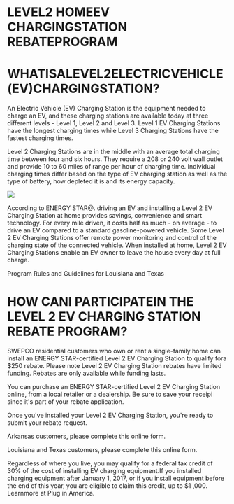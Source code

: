 # LEVEL2 HOMEEV CHARGINGSTATION REBATEPROGRAM  

# WHATISALEVEL2ELECTRICVEHICLE(EV)CHARGINGSTATION?  

An Electric Vehicle (EV) Charging Station is the equipment needed to charge an EV, and these charging stations are available today at three different levels - Level 1, Level 2 and Level 3. Level 1 EV Charging Stations have the longest charging times while Level 3 Charging Stations have the fastest charging times.  

Level 2 Charging Stations are in the middle with an average total charging time between four and six hours. They require a 208 or 240 volt wall outlet and provide 10 to 60 miles of range per hour of charging time. Individual charging times differ based on the type of EV charging station as well as the type of battery, how depleted it is and its energy capacity.  

![](images/2848fbd732c519fbec372e7babc707aaeae29606174d67ae58171527bb869b18.jpg)  

According to ENERGY STAR@. driving an EV and installing a Level 2 EV Charging Station at home provides savings, convenience and smart technology. For every mile driven, it costs half as much - on average - to drive an EV compared to a standard gasoline-powered vehicle. Some Level 2 EV Charging Stations offer remote power monitoring and control of the charging state of the connected vehicle. When installed at home, Level 2 EV Charging Stations enable an EV owner to leave the house every day at full charge.  

Program Rules and Guidelines for Louisiana and Texas  

# HOW CANI PARTICIPATEIN THE LEVEL 2 EV CHARGING STATION REBATE PROGRAM?  

SWEPCO residential customers who own or rent a single-family home can install an ENERGY STAR-certified Level 2 EV Charging Station to qualify fora $\$250$ rebate. Please note Level 2 EV Charging Station rebates have limited funding. Rebates are only available while funding lasts.  

You can purchase an ENERGY STAR-certified Level 2 EV Charging Station online, from a local retailer or a dealership. Be sure to save your receipi since it's part of your rebate application.  

Once you've installed your Level 2 EV Charging Station, you're ready to submit your rebate request.  

Arkansas customers, please complete this online form.  

Louisiana and Texas customers, please complete this online form.  

Regardless of where you live, you may qualify for a federal tax credit of $30\%$ of the cost of installing EV charging equipment.If you installed charging equipment after January 1, 2017, or if you install equipment before the end of this year, you are eligible to claim this credit, up to $\$1$ ,000. Learnmore at Plug in America.  